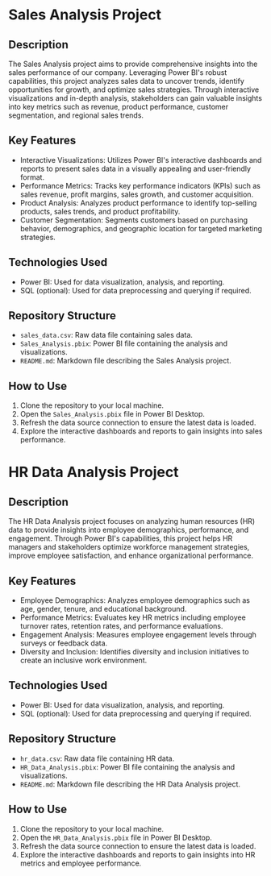 # Sales Analysis Project

## Description

The Sales Analysis project aims to provide comprehensive insights into the sales performance of our company. Leveraging Power BI's robust capabilities, this project analyzes sales data to uncover trends, identify opportunities for growth, and optimize sales strategies. Through interactive visualizations and in-depth analysis, stakeholders can gain valuable insights into key metrics such as revenue, product performance, customer segmentation, and regional sales trends.

## Key Features

- Interactive Visualizations: Utilizes Power BI's interactive dashboards and reports to present sales data in a visually appealing and user-friendly format.
- Performance Metrics: Tracks key performance indicators (KPIs) such as sales revenue, profit margins, sales growth, and customer acquisition.
- Product Analysis: Analyzes product performance to identify top-selling products, sales trends, and product profitability.
- Customer Segmentation: Segments customers based on purchasing behavior, demographics, and geographic location for targeted marketing strategies.

## Technologies Used

- Power BI: Used for data visualization, analysis, and reporting.
- SQL (optional): Used for data preprocessing and querying if required.

## Repository Structure

- `sales_data.csv`: Raw data file containing sales data.
- `Sales_Analysis.pbix`: Power BI file containing the analysis and visualizations.
- `README.md`: Markdown file describing the Sales Analysis project.

## How to Use

1. Clone the repository to your local machine.
2. Open the `Sales_Analysis.pbix` file in Power BI Desktop.
3. Refresh the data source connection to ensure the latest data is loaded.
4. Explore the interactive dashboards and reports to gain insights into sales performance.


# HR Data Analysis Project

## Description

The HR Data Analysis project focuses on analyzing human resources (HR) data to provide insights into employee demographics, performance, and engagement. Through Power BI's capabilities, this project helps HR managers and stakeholders optimize workforce management strategies, improve employee satisfaction, and enhance organizational performance.

## Key Features

- Employee Demographics: Analyzes employee demographics such as age, gender, tenure, and educational background.
- Performance Metrics: Evaluates key HR metrics including employee turnover rates, retention rates, and performance evaluations.
- Engagement Analysis: Measures employee engagement levels through surveys or feedback data.
- Diversity and Inclusion: Identifies diversity and inclusion initiatives to create an inclusive work environment.

## Technologies Used

- Power BI: Used for data visualization, analysis, and reporting.
- SQL (optional): Used for data preprocessing and querying if required.

## Repository Structure

- `hr_data.csv`: Raw data file containing HR data.
- `HR_Data_Analysis.pbix`: Power BI file containing the analysis and visualizations.
- `README.md`: Markdown file describing the HR Data Analysis project.

## How to Use

1. Clone the repository to your local machine.
2. Open the `HR_Data_Analysis.pbix` file in Power BI Desktop.
3. Refresh the data source connection to ensure the latest data is loaded.
4. Explore the interactive dashboards and reports to gain insights into HR metrics and employee performance.
